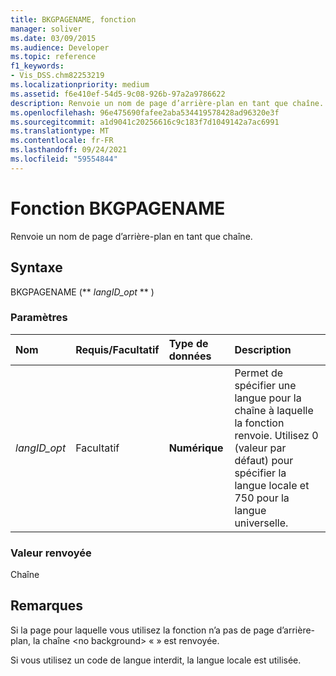 ```yaml
---
title: BKGPAGENAME, fonction
manager: soliver
ms.date: 03/09/2015
ms.audience: Developer
ms.topic: reference
f1_keywords:
- Vis_DSS.chm82253219
ms.localizationpriority: medium
ms.assetid: f6e410ef-54d5-9c08-926b-97a2a9786622
description: Renvoie un nom de page d’arrière-plan en tant que chaîne.
ms.openlocfilehash: 96e475690fafee2aba534419578428ad96320e3f
ms.sourcegitcommit: a1d9041c20256616c9c183f7d1049142a7ac6991
ms.translationtype: MT
ms.contentlocale: fr-FR
ms.lasthandoff: 09/24/2021
ms.locfileid: "59554844"
---
```

# <a name="bkgpagename-function"></a>Fonction BKGPAGENAME

Renvoie un nom de page d’arrière-plan en tant que chaîne.
  
## <a name="syntax"></a>Syntaxe

BKGPAGENAME (** *langID_opt* ** ) 
  
### <a name="parameters"></a>Paramètres

|**Nom**|**Requis/Facultatif**|**Type de données**|**Description**|
|:-----|:-----|:-----|:-----|
| _langID_opt_ <br/> |Facultatif  <br/> |**Numérique** <br/> |Permet de spécifier une langue pour la chaîne à laquelle la fonction renvoie. Utilisez 0 (valeur par défaut) pour spécifier la langue locale et 750 pour la langue universelle.  <br/> |
   
### <a name="return-value"></a>Valeur renvoyée

Chaîne
  
## <a name="remarks"></a>Remarques

Si la page pour laquelle vous utilisez la fonction n’a pas de page d’arrière-plan, la chaîne \<no background\> « » est renvoyée. 
  
Si vous utilisez un code de langue interdit, la langue locale est utilisée. 
  

